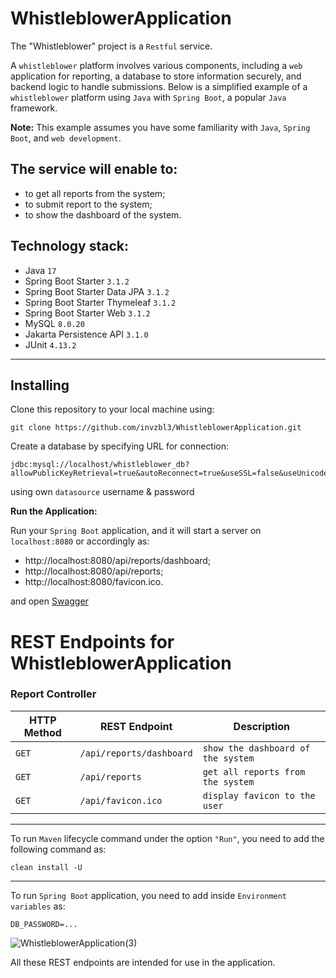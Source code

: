 # WhistleblowerApplication

The "Whistleblower" project is a `Restful` service.

A `whistleblower` platform involves various components, including a `web` application for reporting, a database to store information securely, 
and backend logic to handle submissions. Below is a simplified example of a `whistleblower` platform using `Java` with `Spring Boot`, a popular 
`Java` framework.

**Note:** This example assumes you have some familiarity with `Java`, `Spring Boot`, and `web development`.

The service will enable to:
----------------
- to get all reports from the system;
- to submit report to the system;
- to show the dashboard of the system.

**Technology stack:**
---------------- 
* Java `17`
* Spring Boot Starter `3.1.2`
* Spring Boot Starter Data JPA `3.1.2`
* Spring Boot Starter Thymeleaf `3.1.2`
* Spring Boot Starter Web `3.1.2`
* MySQL `8.0.20`
* Jakarta Persistence API `3.1.0`
* JUnit `4.13.2`
----------------
Installing
----------

Clone this repository to your local machine using:

```shell
git clone https://github.com/invzbl3/WhistleblowerApplication.git
```
Create a database by specifying URL for connection:

```
jdbc:mysql://localhost/whistleblower_db?allowPublicKeyRetrieval=true&autoReconnect=true&useSSL=false&useUnicode=true&serverTimezone=UTC&characterEncoding=UTF8
```
using own `datasource` username & password

**Run the Application:**

Run your `Spring Boot` application, and it will start a server on `localhost:8080`
or accordingly as: 
- http://localhost:8080/api/reports/dashboard;
- http://localhost:8080/api/reports;
- http://localhost:8080/favicon.ico.

and open [Swagger](http://localhost:8080/api/swagger-ui.html)

# REST Endpoints for WhistleblowerApplication

### Report Controller
| HTTP Method | REST Endpoint                     | Description                                                                                                                                                                                                                                                                                                                                                                                                                                                                                                                                                                                        |
|-------------|-----------------------------------|----------------------------------------------------------------------------------------------------------------------------------------------------------------------------------------------------------------------------------------------------------------------------------------------------------------------------------------------------------------------------------------------------------------------------------------------------------------------------------------------------------------------------------------------------------------------------------------------------| 
| `GET`       | `/api/reports/dashboard`                                | `show the dashboard of the system`
| `GET`       | `/api/reports` | `get all reports from the system`
| `GET`       | `/api/favicon.ico`     | `display favicon to the user`
---------------- 
To run `Maven` lifecycle command under the option `"Run"`, 
you need to add the following command as:

`clean install -U`

---------------- 
To run `Spring Boot` application, 
you need to add inside `Environment variables` as:

`DB_PASSWORD=...`

![WhistleblowerApplication(3)](https://github.com/invzbl3/WhistleblowerApplication/assets/24904825/5505f6e2-d798-4696-a1a8-58ad9542b2a2)

All these REST endpoints are intended for use in the application.